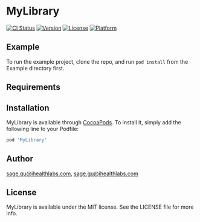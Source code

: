 # MyLibrary

[![CI Status](https://img.shields.io/travis/sage.gu@ihealthlabs.com/MyLibrary.svg?style=flat)](https://travis-ci.org/sage.gu@ihealthlabs.com/MyLibrary)
[![Version](https://img.shields.io/cocoapods/v/MyLibrary.svg?style=flat)](https://cocoapods.org/pods/MyLibrary)
[![License](https://img.shields.io/cocoapods/l/MyLibrary.svg?style=flat)](https://cocoapods.org/pods/MyLibrary)
[![Platform](https://img.shields.io/cocoapods/p/MyLibrary.svg?style=flat)](https://cocoapods.org/pods/MyLibrary)

## Example

To run the example project, clone the repo, and run `pod install` from the Example directory first.

## Requirements

## Installation

MyLibrary is available through [CocoaPods](https://cocoapods.org). To install
it, simply add the following line to your Podfile:

```ruby
pod 'MyLibrary'
```

## Author

sage.gu@ihealthlabs.com, sage.gu@ihealthlabs.com

## License

MyLibrary is available under the MIT license. See the LICENSE file for more info.
